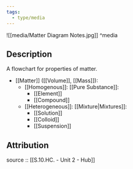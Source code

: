 ```yaml
---
tags:
  - type/media
---
```


![[media/Matter Diagram Notes.jpg]] ^media

## Description

A flowchart for properties of matter.

- [[Matter]] ([[Volume]], [[Mass]]):
	- [[Homogenous]]: [[Pure Substance]]:
		- [[Element]]
		- [[Compound]]
	- [[Heterogeneous]]: [[Mixture|Mixtures]]:
		- [[Solution]]
		- [[Colloid]]
		- [[Suspension]]

## Attribution

source :: [[S.10.HC. - Unit 2 - Hub]]
